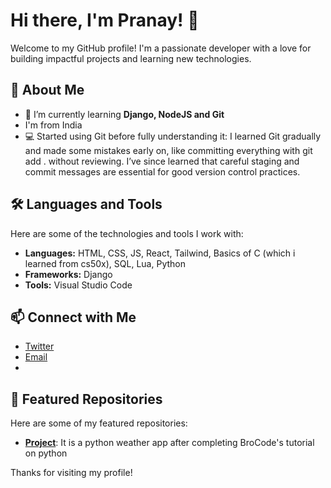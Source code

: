 # Hi there, I'm Pranay! 👋

Welcome to my GitHub profile! I'm a passionate developer with a love for building impactful projects and learning new technologies.

## 🚀 About Me

- 🌱 I’m currently learning **Django, NodeJS and Git**
- I'm from India
- 💻 Started using Git before fully understanding it: I learned Git gradually and made some mistakes early on, like committing everything with git add . without reviewing. I’ve since learned that careful staging and commit messages are essential for good version control practices.


## 🛠️ Languages and Tools

Here are some of the technologies and tools I work with:

- **Languages:** HTML, CSS, JS, React, Tailwind, Basics of C (which i learned from cs50x), SQL, Lua, Python
- **Frameworks:**  Django
- **Tools:** Visual Studio Code

## 📫 Connect with Me

- [Twitter](https://twitter.com/Pran4y)
- [Email](mailto:contactpranay10@gmail.com)
- 
## 📂 Featured Repositories

Here are some of my featured repositories:

- [**Project**](https://github.com/Pranay-Builds/weather-app-python): It is a python weather app after completing BroCode's tutorial on python


Thanks for visiting my profile!

